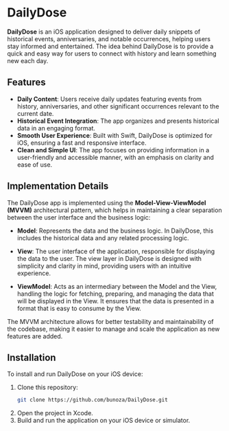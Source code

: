 # DailyDose

**DailyDose** is an iOS application designed to deliver daily snippets of historical events, anniversaries, and notable occurrences, helping users stay informed and entertained. The idea behind DailyDose is to provide a quick and easy way for users to connect with history and learn something new each day.

## Features

- **Daily Content**: Users receive daily updates featuring events from history, anniversaries, and other significant occurrences relevant to the current date.
- **Historical Event Integration**: The app organizes and presents historical data in an engaging format.
- **Smooth User Experience**: Built with Swift, DailyDose is optimized for iOS, ensuring a fast and responsive interface.
- **Clean and Simple UI**: The app focuses on providing information in a user-friendly and accessible manner, with an emphasis on clarity and ease of use.

## Implementation Details

The DailyDose app is implemented using the **Model-View-ViewModel (MVVM)** architectural pattern, which helps in maintaining a clear separation between the user interface and the business logic:

- **Model**: Represents the data and the business logic. In DailyDose, this includes the historical data and any related processing logic.
  
- **View**: The user interface of the application, responsible for displaying the data to the user. The view layer in DailyDose is designed with simplicity and clarity in mind, providing users with an intuitive experience.
  
- **ViewModel**: Acts as an intermediary between the Model and the View, handling the logic for fetching, preparing, and managing the data that will be displayed in the View. It ensures that the data is presented in a format that is easy to consume by the View.

The MVVM architecture allows for better testability and maintainability of the codebase, making it easier to manage and scale the application as new features are added.

## Installation

To install and run DailyDose on your iOS device:

1. Clone this repository:
   ```bash
   git clone https://github.com/bunoza/DailyDose.git
   ```
2. Open the project in Xcode.
3. Build and run the application on your iOS device or simulator.

